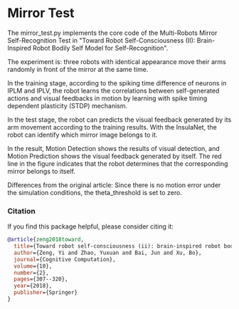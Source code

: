 # Mirror Test 

The mirror_test.py implements the core code of the Multi-Robots Mirror Self-Recognition Test in "Toward Robot Self-Consciousness (II): Brain-Inspired Robot Bodily Self Model for Self-Recognition".

The experiment is: three robots with identical appearance move their arms randomly in front of the mirror at the same time. 

In the training stage, according to the spiking time difference of neurons in IPLM and IPLV, the robot learns the correlations between self-generated actions and visual feedbacks in motion by learning with spike timing dependent plasticity (STDP) mechanism. 

In the test stage, the robot can predicts the visual feedback generated by its arm movement according to the training results. With the InsulaNet, the robot can identify which mirror image belongs to it.

In the result, Motion Detection shows the results of visual detection, and Motion Prediction shows the visual feedback generated by itself. The red line in the figure indicates that the robot determines that the corresponding mirror belongs to itself.

Differences from the original article:
Since there is no motion error under the simulation conditions, the theta_threshold is set to zero.


### Citation 
If you find this package helpful, please consider citing it:

```BibTex
@article{zeng2018toward,
  title={Toward robot self-consciousness (ii): brain-inspired robot bodily self model for self-recognition},
  author={Zeng, Yi and Zhao, Yuxuan and Bai, Jun and Xu, Bo},
  journal={Cognitive Computation},
  volume={10},
  number={2},
  pages={307--320},
  year={2018},
  publisher={Springer}
}
```
